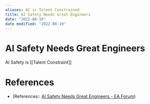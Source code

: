 ```yaml
---
aliases: AI is Talent Constrained
title: AI Safety Needs Great Engineers
date: "2022-08-19"
date modified: "2022-08-19"
---
```


# AI Safety Needs Great Engineers
AI Safety is [[Talent Constraint]]

# References
- (References:: [AI Safety Needs Great Engineers - EA Forum](https://forum.effectivealtruism.org/posts/DDDyTvuZxoKStm92M/ai-safety-needs-great-engineers))
